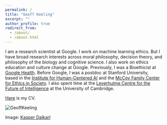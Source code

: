 ```yaml
---
permalink: /
title: "Geoff Keeling"
excerpt: ""
author_profile: true
redirect_from: 
  - /about/
  - /about.html
---
```


I am a research scientist at Google. I work on machine learning ethics. But I have broad research interests across moral philosophy, decision theory, and philosophy of the biology and cognitive science. I also work on ethics education and culture change at Google. Previously, I was a Bioethicist at [Google Health](https://health.google/). Before Google, I was a postdoc at Stanford University, based in the [Institute for Human-Centered AI](https://hai.stanford.edu/) and the [McCoy Family Center for Ethics in Society](https://ethicsinsociety.stanford.edu/). I also spent time at the [Leverhulme Centre for the Future of Intelligence](https://lcfi.ac.uk) at the University of Cambridge.

[Here](https://geoffkeeling.github.io/files/CV.pdf) is my CV.

![GeoffKeeling](https://geoffkeeling.github.io/images/bio-photo.jpg)

Image: [Kasper Dalkarl](https://www.kasperdalkarl.com/)
